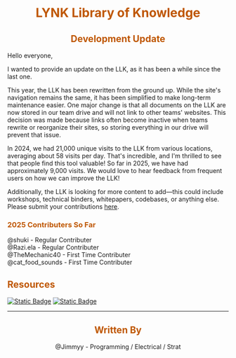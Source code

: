 <div>
<div align="center">
<h1><span style="color:#bf5700">LYNK Library of Knowledge</span></h1>
</div>

<div>
<div align="center">
<h2><span style="color:#bf5700">Development Update</span></h2>
</div>

Hello everyone,

I wanted to provide an update on the LLK, as it has been a while since the last one.

This year, the LLK has been rewritten from the ground up. While the site's navigation remains the same, it has been simplified to make long-term maintenance easier. One major change is that all documents on the LLK are now stored in our team drive and will not link to other teams' websites. This decision was made because links often become inactive when teams rewrite or reorganize their sites, so storing everything in our drive will prevent that issue.

In 2024, we had 21,000 unique visits to the LLK from various locations, averaging about 58 visits per day. That's incredible, and I'm thrilled to see that people find this tool valuable! So far in 2025, we have had approximately 9,000 visits. We would love to hear feedback from frequent users on how we can improve the LLK!

Additionally, the LLK is looking for more content to add—this could include workshops, technical binders, whitepapers, codebases, or anything else. Please submit your contributions [here](https://github.com/LynkRobotics/Lynk-Library-of-Knowledge/issues/new/choose).

<div>
<div align="left">
<h3><span style="color:#bf5700">2025 Contributers So Far</span></h3>
</div>

<div align="left">
@shuki - Regular Contributer 
<br>
@Razi.ela - Regular Contributer
<br>
@TheMechanic40 - First Time Contributer
<br>
@cat_food_sounds - First Time Contributer
</div>

<div>
<div align="left">
<h2><span style="color:#bf5700">Resources</span></h2>
</div>

[![Static Badge](https://img.shields.io/badge/Lynk_Library_of_knowledge-LLK?style=for-the-badge&label=LLK&labelColor=Bf5700&color=000000)](https://docs.lynkrobotics.org/)
[![Static Badge](https://img.shields.io/badge/Content_Submission-LLK?style=for-the-badge&label=LLK&labelColor=Bf5700&color=000000)](https://github.com/LynkRobotics/Lynk-Library-of-Knowledge/issues/new/choose)

<hr>

<div>
<div align="center">
<h2><span style="color:#bf5700">Written By</span></h2>
</div>

<div align="center">
@Jimmyy - Programming / Electrical / Strat
</div>




